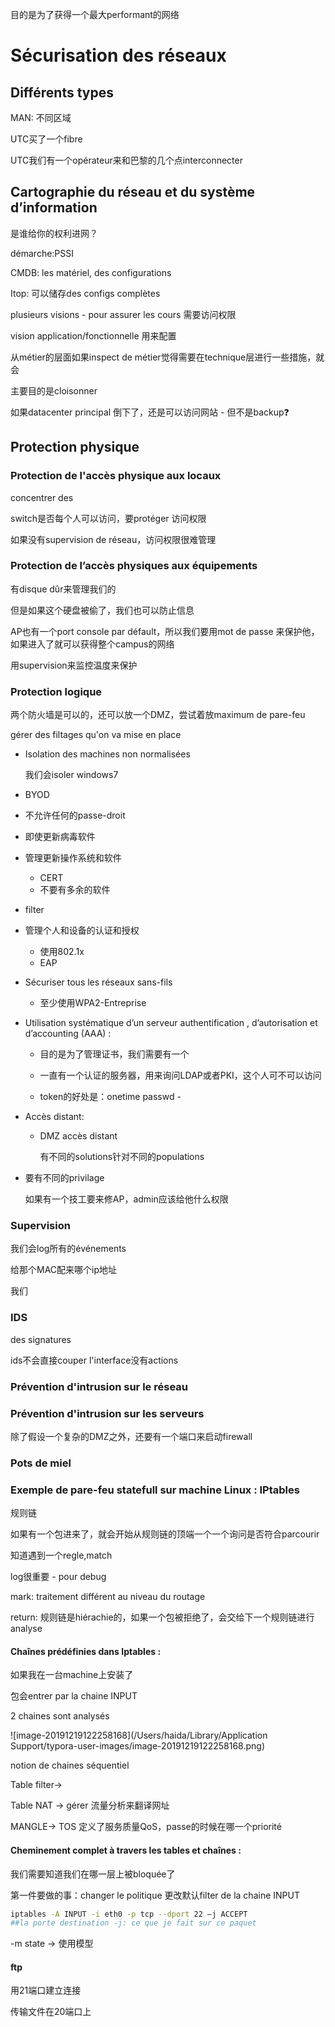 目的是为了获得一个最大performant的网络

# Sécurisation des réseaux

## Différents types

MAN: 不同区域

UTC买了一个fibre

UTC我们有一个opérateur来和巴黎的几个点interconnecter

## Cartographie du réseau et du système d’information

是谁给你的权利进网？

démarche:PSSI

CMDB: les matériel, des configurations

Itop: 可以储存des configs complètes 

plusieurs visions - pour assurer les cours 需要访问权限

vision application/fonctionnelle 用来配置

从métier的层面如果inspect de métier觉得需要在technique层进行一些措施，就会

主要目的是cloisonner

如果datacenter principal 倒下了，还是可以访问网站 - 但不是backup❓

## Protection physique

### Protection de l'accès physique aux locaux

concentrer des 

switch是否每个人可以访问，要protéger 访问权限

如果没有supervision de réseau，访问权限很难管理

### Protection de l’accès physiques aux équipements

有disque dûr来管理我们的

但是如果这个硬盘被偷了，我们也可以防止信息

AP也有一个port console par défault，所以我们要用mot de passe 来保护他，如果进入了就可以获得整个campus的网络

用supervision来监控温度来保护

### Protection logique

两个防火墙是可以的，还可以放一个DMZ，尝试着放maximum de pare-feu

gérer des filtages qu'on va mise en place

* Isolation des machines non normalisées

  我们会isoler windows7

* BYOD

* 不允许任何的passe-droit

* 即使更新病毒软件

* 管理更新操作系统和软件

  * CERT
  * 不要有多余的软件

* filter 

* 管理个人和设备的认证和授权

  * 使用802.1x
  * EAP

* Sécuriser tous les réseaux sans-fils

  * 至少使用WPA2-Entreprise

* Utilisation systématique d’un serveur authentification , d’autorisation et d’accounting (AAA) :

  * 目的是为了管理证书，我们需要有一个

  * 一直有一个认证的服务器，用来询问LDAP或者PKI，这个人可不可以访问
  * token的好处是：onetime passwd - 

* Accès distant:

  * DMZ accès distant

    有不同的solutions针对不同的populations

* 要有不同的privilage

  如果有一个技工要来修AP，admin应该给他什么权限

### Supervision

我们会log所有的événements

给那个MAC配来哪个ip地址

我们

### IDS

des signatures

ids不会直接couper l'interface没有actions

### Prévention d'intrusion sur le réseau

### Prévention d'intrusion sur les serveurs

除了假设一个复杂的DMZ之外，还要有一个端口来启动firewall

### Pots de miel

### Exemple de pare-feu statefull sur machine Linux : IPtables

规则链

如果有一个包进来了，就会开始从规则链的顶端一个一个询问是否符合parcourir

知道遇到一个regle,match

log很重要 - pour debug

mark: traitement différent au niveau du routage

return: 规则链是hiérachie的，如果一个包被拒绝了，会交给下一个规则链进行analyse

#### Chaînes prédéfinies dans Iptables :

如果我在一台machine上安装了

包会entrer par la chaine INPUT

2 chaines sont analysés

![image-20191219122258168](/Users/haida/Library/Application Support/typora-user-images/image-20191219122258168.png)

notion de chaines séquentiel

Table filter-> 

Table NAT -> gérer 流量分析来翻译网址

MANGLE-> TOS 定义了服务质量QoS，passe的时候在哪一个priorité

#### Cheminement complet à travers les tables et chaînes :

我们需要知道我们在哪一层上被bloquée了

第一件要做的事：changer le politique 更改默认filter de la chaine INPUT

```bash
iptables -A INPUT -i eth0 -p tcp --dport 22 –j ACCEPT
##la porte destination -j: ce que je fait sur ce paquet
```



-m state -> 使用模型



#### ftp

用21端口建立连接

传输文件在20端口上
